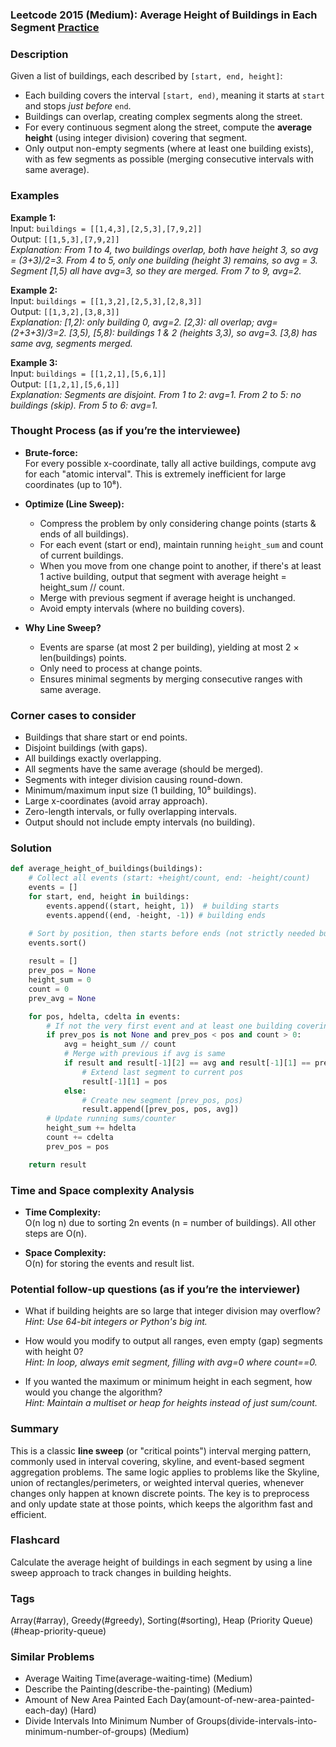 ### Leetcode 2015 (Medium): Average Height of Buildings in Each Segment [Practice](https://leetcode.com/problems/average-height-of-buildings-in-each-segment)

### Description  
Given a list of buildings, each described by `[start, end, height]`:
- Each building covers the interval `[start, end)`, meaning it starts at `start` and stops *just before* `end`.
- Buildings can overlap, creating complex segments along the street.
- For every continuous segment along the street, compute the **average height** (using integer division) covering that segment.
- Only output non-empty segments (where at least one building exists), with as few segments as possible (merging consecutive intervals with same average).

### Examples  

**Example 1:**  
Input: `buildings = [[1,4,3],[2,5,3],[7,9,2]]`  
Output: `[[1,5,3],[7,9,2]]`  
*Explanation: From 1 to 4, two buildings overlap, both have height 3, so avg = (3+3)/2=3. From 4 to 5, only one building (height 3) remains, so avg = 3. Segment [1,5) all have avg=3, so they are merged. From 7 to 9, avg=2.*

**Example 2:**  
Input: `buildings = [[1,3,2],[2,5,3],[2,8,3]]`  
Output: `[[1,3,2],[3,8,3]]`  
*Explanation: [1,2): only building 0, avg=2. [2,3): all overlap; avg=(2+3+3)/3=2. [3,5), [5,8): buildings 1 & 2 (heights 3,3), so avg=3. [3,8) has same avg, segments merged.*

**Example 3:**  
Input: `buildings = [[1,2,1],[5,6,1]]`  
Output: `[[1,2,1],[5,6,1]]`  
*Explanation: Segments are disjoint. From 1 to 2: avg=1. From 2 to 5: no buildings (skip). From 5 to 6: avg=1.*

### Thought Process (as if you’re the interviewee)  
- **Brute-force:**  
  For every possible x-coordinate, tally all active buildings, compute avg for each "atomic interval". This is extremely inefficient for large coordinates (up to 10⁸).

- **Optimize (Line Sweep):**  
  - Compress the problem by only considering change points (starts & ends of all buildings).
  - For each event (start or end), maintain running `height_sum` and count of current buildings.
  - When you move from one change point to another, if there's at least 1 active building, output that segment with average height = height_sum // count.
  - Merge with previous segment if average height is unchanged.
  - Avoid empty intervals (where no building covers).

- **Why Line Sweep?**  
  - Events are sparse (at most 2 per building), yielding at most 2 × len(buildings) points.
  - Only need to process at change points.
  - Ensures minimal segments by merging consecutive ranges with same average.

### Corner cases to consider  
- Buildings that share start or end points.
- Disjoint buildings (with gaps).
- All buildings exactly overlapping.
- All segments have the same average (should be merged).
- Segments with integer division causing round-down.
- Minimum/maximum input size (1 building, 10⁵ buildings).
- Large x-coordinates (avoid array approach).
- Zero-length intervals, or fully overlapping intervals.
- Output should not include empty intervals (no building).

### Solution

```python
def average_height_of_buildings(buildings):
    # Collect all events (start: +height/count, end: -height/count)
    events = []
    for start, end, height in buildings:
        events.append((start, height, 1))  # building starts
        events.append((end, -height, -1)) # building ends

    # Sort by position, then starts before ends (not strictly needed but preferred)
    events.sort()
    
    result = []
    prev_pos = None
    height_sum = 0
    count = 0
    prev_avg = None

    for pos, hdelta, cdelta in events:
        # If not the very first event and at least one building covering last segment
        if prev_pos is not None and prev_pos < pos and count > 0:
            avg = height_sum // count
            # Merge with previous if avg is same
            if result and result[-1][2] == avg and result[-1][1] == prev_pos:
                # Extend last segment to current pos
                result[-1][1] = pos
            else:
                # Create new segment [prev_pos, pos)
                result.append([prev_pos, pos, avg])
        # Update running sums/counter
        height_sum += hdelta
        count += cdelta
        prev_pos = pos

    return result
```

### Time and Space complexity Analysis  

- **Time Complexity:**  
  O(n log n) due to sorting 2n events (n = number of buildings). All other steps are O(n).

- **Space Complexity:**  
  O(n) for storing the events and result list.


### Potential follow-up questions (as if you’re the interviewer)  

- What if building heights are so large that integer division may overflow?  
  *Hint: Use 64-bit integers or Python's big int.*

- How would you modify to output all ranges, even empty (gap) segments with height 0?  
  *Hint: In loop, always emit segment, filling with avg=0 where count==0.*

- If you wanted the maximum or minimum height in each segment, how would you change the algorithm?  
  *Hint: Maintain a multiset or heap for heights instead of just sum/count.*

### Summary
This is a classic **line sweep** (or "critical points") interval merging pattern, commonly used in interval covering, skyline, and event-based segment aggregation problems. The same logic applies to problems like the Skyline, union of rectangles/perimeters, or weighted interval queries, whenever changes only happen at known discrete points. The key is to preprocess and only update state at those points, which keeps the algorithm fast and efficient.


### Flashcard
Calculate the average height of buildings in each segment by using a line sweep approach to track changes in building heights.

### Tags
Array(#array), Greedy(#greedy), Sorting(#sorting), Heap (Priority Queue)(#heap-priority-queue)

### Similar Problems
- Average Waiting Time(average-waiting-time) (Medium)
- Describe the Painting(describe-the-painting) (Medium)
- Amount of New Area Painted Each Day(amount-of-new-area-painted-each-day) (Hard)
- Divide Intervals Into Minimum Number of Groups(divide-intervals-into-minimum-number-of-groups) (Medium)